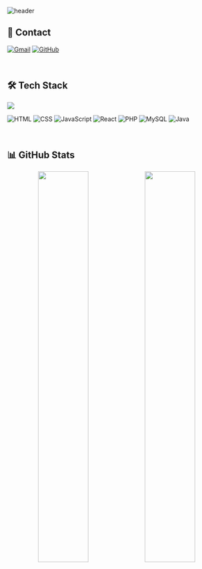 ![header](https://capsule-render.vercel.app/api?type=waving&color=0d1b2a&height=220&section=header&text=Hyeung%20Jun%20!&fontSize=60&animation=fadeIn&fontAlign=70&fontAlignY=30&desc=Becoming%20a%20Better%20Developer%20✨&descSize=30&fontColor=f5d787&descAlign=70&descAlignY=55)




<h2>💌 Contact</h2>

[![Gmail](https://img.shields.io/badge/Gmail-EA4335?style=flat&logo=gmail&logoColor=white)](mailto:azaz2661@daum.net)  [![GitHub](https://img.shields.io/badge/GitHub-181717?style=flat&logo=github&logoColor=white)](https://github.com/Hlxecz)

<br/>

<h2>🛠 Tech Stack</h2>
<!-- 아이콘 방식 (깔끔하고 현대적) -->
<p align="left">
  <img src="https://skillicons.dev/icons?i=html,css,js,react,php,mysql,java&perline=8" />
</p>

<!-- 상세 뱃지 방식 (설명에 좋음) -->
![HTML](https://img.shields.io/badge/HTML5-E34F26?style=flat&logo=html5&logoColor=white)
![CSS](https://img.shields.io/badge/CSS3-1572B6?style=flat&logo=css3&logoColor=white)
![JavaScript](https://img.shields.io/badge/JavaScript-F7DF1E?style=flat&logo=javascript&logoColor=black)
![React](https://img.shields.io/badge/React-61DAFB?style=flat&logo=react&logoColor=black)
![PHP](https://img.shields.io/badge/PHP-777BB4?style=flat&logo=php&logoColor=white)
![MySQL](https://img.shields.io/badge/MySQL-4479A1?style=flat&logo=mysql&logoColor=white)
![Java](https://img.shields.io/badge/Java-007396?style=flat&logo=java&logoColor=white)

<br/>

<h2>📊 GitHub Stats</h2>

<div align="center">
  <img src="https://github-readme-stats.vercel.app/api?username=Hlxecz&show_icons=true&theme=tokyonight" width="48%" />
  <img src="https://github-readme-stats.vercel.app/api/top-langs/?username=Hlxecz&layout=compact&theme=tokyonight" width="48%" />
</div>
